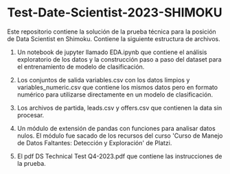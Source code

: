 # Test-Date-Scientist-2023-SHIMOKU

Este repositorio contiene la solución de la prueba técnica para la posición de Data Scientist en Shimoku. Contiene la siguiente estructura de archivos.

1. Un notebook de jupyter llamado EDA.ipynb que contiene el análisis exploratorio de los datos y la construcción paso a paso del dataset para el entrenamiento de modelo de clasificación.

2. Los conjuntos de salida variables.csv con los datos limpios y variables_numeric.csv que contiene los mismos datos pero en formato numérico para utilizarse directamente en un modelo de clasificación.

3. Los archivos de partida, leads.csv y offers.csv que contienen la data sin procesar.

4. Un módulo de extensión de pandas con funciones para analisar datos nulos. El módulo fue sacado de los recursos del curso 'Curso de Manejo de Datos Faltantes: Detección y Exploración' de Platzi.

5. El pdf DS Technical Test Q4-2023.pdf que contiene las instrucciones de la prueba.

